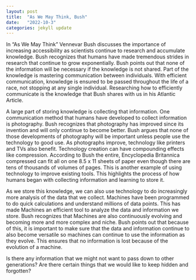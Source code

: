 ```yaml
---
layout: post
title:  "As We May Think, Bush"
date:   "2022-10-3"
categories: jekyll update
---
```


In “As We May Think” Vennevar Bush discusses the importance of increasing accessibility as scientists continue to research and accumulate knowledge. Bush recognizes that humans have made tremendous strides in research that continue to grow exponentially. Bush points out that none of the information will be necessary if the knowledge is not shared. Part of the knowledge is mastering communication between individuals. With efficient communication, knowledge is ensured to be passed throughout the life of a race, not stopping at any single individual. Researching how to efficiently communicate is the knowledge that Bush shares with us in his Atlantic Article.

A large part of storing knowledge is collecting that information. One communication method that humans have developed to collect information is photography. Bush recognizes that photography has improved since its invention and will only continue to become better. Bush argues that none of those developments of photography will be important unless people use the technology to good use. As photographs improve, technology like printers and TVs also benefit. Technology creation can have compounding effects like compression. According to Bush the entire, Encyclopedia Britannica compressed can fit all on one 8.5 x 11 sheets of paper even though there are tens of thousands of volumes of pages. This is another example of using technology to improve existing tools. This highlights the process of how humans began with collecting information and learning to store it.

As we store this knowledge, we can also use technology to do increasingly more analysis of the data that we collect. Machines have been programmed to do quick calculations and understand millions of data points. This has made Machines an efficient tool to analyze the data and information we store. Bush recognizes that Machines are also continuously evolving and becoming more and more complex and niche. Bush points out that because of this, it is important to make sure that the data and information continue to also become versatile so machines can continue to use the information as they evolve. This ensures that no information is lost because of the evolution of a machine.

Is there any information that we might not want to pass down to other generations? Are there certain things that we would like to keep hidden and forgotten?
